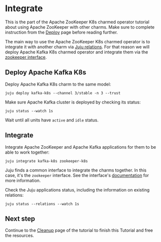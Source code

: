# Integrate

This is the part of the Apache ZooKeeper K8s charmed operator tutorial about using Apache ZooKeeper with other charms. Make sure to complete instruction from the [Deploy](deploy) page before reading further.

The main way to use the Apache ZooKeeper K8s charmed operator is to integrate it with another charm via [Juju relations](https://canonical-juju.readthedocs-hosted.com/en/latest/user/reference/relation/). For that reason we will deploy Apache Kafka K8s charmed operator and integrate them via the [zookeeper interface](https://charmhub.io/integrations/zookeeper/).

## Deploy Apache Kafka K8s

Deploy Apache Kafka K8s charm to the same model:

```
juju deploy kafka-k8s --channel 3/stable -n 3 --trust
```

Make sure Apache Kafka cluster is deployed by checking its status:

```
juju status --watch 1s
```

Wait until all units have `active` and `idle` status.

## Integrate

Integrate Apache ZooKeeper and Apache Kafka applications for them to be able to work together:

```
juju integrate kafka-k8s zookeeper-k8s
```

Juju finds a common interface to integrate the charms together. In this case, it's the `zookeeper` interface. See the interface's [documentation](https://charmhub.io/integrations/zookeeper/) for more information.

Check the Juju applications status, including the information on existing relations:

```
juju status --relations --watch 1s
```

<!-- Add something here to show the ZooKeeper's role and/or process. -->

## Next step

Continue to the [Cleanup](cleanup) page of the tutorial to finish this Tutorial and free the resources.
